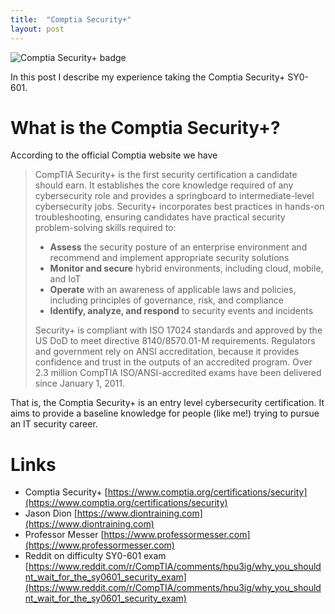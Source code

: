 ```yaml
---
title:  "Comptia Security+"
layout: post
---
```


![Comptia Security+ badge](https://user-images.githubusercontent.com/65175073/172458962-8894b19a-e019-4739-bc1c-07ea00fb18e7.jpg)

In this post I describe my experience taking the Comptia Security+ SY0-601.

# What is the Comptia Security+?

According to the official Comptia website we have

> CompTIA Security+ is the first security certification a candidate should earn. It establishes the core knowledge required of any cybersecurity role and provides a springboard to intermediate-level cybersecurity jobs. Security+ incorporates best practices in hands-on troubleshooting, ensuring candidates have practical security problem-solving skills required to: 
> - **Assess** the security posture of an enterprise environment and recommend and implement appropriate security solutions
> - **Monitor and secure** hybrid environments, including cloud, mobile, and IoT
> - **Operate** with an awareness of applicable laws and policies, including principles of governance, risk, and compliance
> - **Identify, analyze, and respond** to security events and incidents
> 
> Security+ is compliant with ISO 17024 standards and approved by the US DoD to meet directive 8140/8570.01-M requirements. Regulators and government rely on ANSI accreditation, because it provides confidence and trust in the outputs of an accredited program. Over 2.3 million CompTIA ISO/ANSI-accredited exams have been delivered since January 1, 2011.

That is, the Comptia Security+ is an entry level cybersecurity certification. It aims to provide a baseline knowledge for people (like me!) trying to pursue an IT security career.

# Links
- Comptia Security+ [https://www.comptia.org/certifications/security](https://www.comptia.org/certifications/security)
- Jason Dion [https://www.diontraining.com](https://www.diontraining.com)
- Professor Messer [https://www.professormesser.com](https://www.professormesser.com)
- Reddit on difficulty SY0-601 exam [https://www.reddit.com/r/CompTIA/comments/hpu3ig/why_you_shouldnt_wait_for_the_sy0601_security_exam](https://www.reddit.com/r/CompTIA/comments/hpu3ig/why_you_shouldnt_wait_for_the_sy0601_security_exam)
